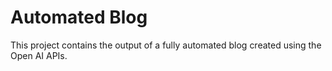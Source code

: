 # Automated Blog

This project contains the output of a fully automated blog created using the Open AI APIs. 
